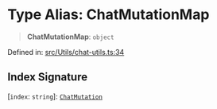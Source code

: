 # Type Alias: ChatMutationMap

> **ChatMutationMap**: `object`

Defined in: [src/Utils/chat-utils.ts:34](https://github.com/Fokusdotid/bail/blob/dad8cbc7bd41e0c17126095b0fc017b92c3d85cf/src/Utils/chat-utils.ts#L34)

## Index Signature

\[`index`: `string`\]: [`ChatMutation`](ChatMutation.md)
